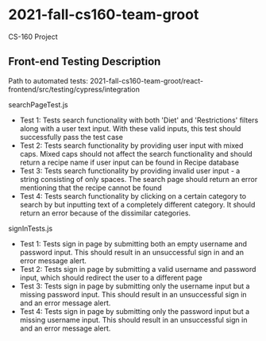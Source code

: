 # 2021-fall-cs160-team-groot
CS-160 Project

Front-end Testing Description 
-----------------------------
Path to automated tests: 2021-fall-cs160-team-groot/react-frontend/src/testing/cypress/integration

searchPageTest.js 
- Test 1: Tests search functionality with both 'Diet' and 'Restrictions' filters along with a user text input. With these valid inputs, this test should successfully pass the test case
- Test 2: Tests search functionality by providing user input with mixed caps. Mixed caps should not affect the search functionality and should return a recipe name if user input can be found in Recipe database
- Test 3: Tests search functionality by providing invalid user input - a string consisting of only spaces. The search page should return an error mentioning that the recipe cannot be found
- Test 4: Tests search functionality by clicking on a certain category to search by but inputting text of a completely different category. It should return an error because of the dissimilar categories. 

signInTests.js
- Test 1: Tests sign in page by submitting both an empty username and password input. This should result in an unsuccessful sign in and an error message alert. 
- Test 2: Tests sign in page by submitting a valid username and password input, which should redirect the user to a different page 
- Test 3: Tests sign in page by submitting only the username input but a missing password input. This should result in an unsuccessful sign in and an error message alert.
- Test 4: Tests sign in page by submitting only the password input but a missing username input. This should result in an unsuccessful sign in and an error message alert.
